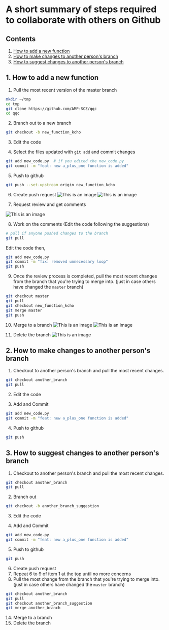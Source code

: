 # A short summary of steps required to collaborate with others on Github


## Contents

1. [How to add a new function](#1-how-to-add-a-new-function)
2. [How to make changes to another person's branch](#2-how-to-make-changes-to-another-persons-branch)
3. [How to suggest changes to another person's branch](#3-how-to-suggest-changes-to-another-persons-branch)


## 1. How to add a new function

1. Pull the most recent version of the master branch

```sh
mkdir ~/tmp
cd tmp
git clone https://github.com/AMP-SCZ/qqc
cd qqc
```


2. Branch out to a new branch

```sh
git checkout -b new_function_kcho
```

3. Edit the code

4. Select the files updated with `git add` and commit changes

```sh
git add new_code.py  # if you edited the new_code.py
git commit -m "feat: new a_plus_one function is added"
```

5. Push to github

```sh
git push --set-upstream origin new_function_kcho
```

6. Create push request
![This is an image](images/Pasted_Image_3_8_23__6_34_PM.png)
![This is an image](images/Pasted_Image_3_8_23__6_41_PM.png)


7. Request review and get comments

![This is an image](images/Pasted_Image_3_8_23__6_47_PM.png)


8. Work on the comments (Edit the code following the suggestions)
```sh
# pull if anyone pushed changes to the branch
git pull
```

Edit the code then,
```sh
git add new_code.py
git commit -m "fix: removed unnecessary loop"
git push
```

9. Once the review process is completed, pull the most recent changes from the branch that you're trying to merge into. (just in case others have changed the `master` branch)

```sh
git checkout master
git pull
git checkout new_function_kcho
git merge master
git push
```

10. Merge to a branch
![This is an image](images/Pasted_Image_3_8_23__6_54_PM.png)
![This is an image](images/Pasted_Image_3_8_23__6_54_PM-2.png)


11. Delete the branch
![This is an image](images/Pasted_Image_3_8_23__6_55_PM.png)



## 2. How to make changes to another person's branch

1. Checkout to another person's branch and pull the most recent changes.

```sh
git checkout another_branch
git pull
```

2.  Edit the code

3. Add and Commit

```sh
git add new_code.py
git commit -m "feat: new a_plus_one function is added"
```

4. Push to github

```sh
git push
```



## 3. How to suggest changes to another person's branch

1. Checkout to another person's branch and pull the most recent changes.

```sh
git checkout another_branch
git pull
```


2. Branch out

```sh
git checkout -b another_branch_suggestion
```

3.  Edit the code

4. Add and Commit

```sh
git add new_code.py
git commit -m "feat: new a_plus_one function is added"
```

5. Push to github

```sh
git push
```

6. Create push request
11. Repeat 6 to 9 of item 1 at the top until no more concerns
12. Pull the most change from the branch that you're trying to merge into. (just in case others have changed the `master` branch)

```sh
git checkout another_branch
git pull
git checkout another_branch_suggestion
git merge another_branch
```

14. Merge to a branch
15. Delete the branch
